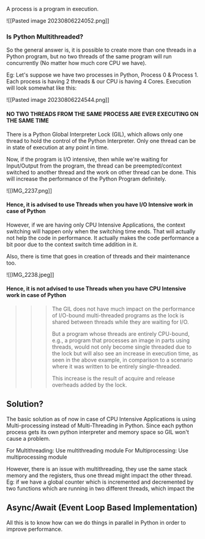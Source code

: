 A process is a program in execution.

![[Pasted image 20230806224052.png]]

### Is Python Multithreaded?

So the general answer is, it is possible to create more than one threads in a Python program, but no two threads of the same program will run concurrently (No matter how much core CPU we have).

Eg: Let's suppose we have two processes in Python, Process 0 & Process 1. Each process is having 2 threads & our CPU is having 4 Cores. Execution will look somewhat like this:

![[Pasted image 20230806224544.png]]
#### NO TWO THREADS FROM THE SAME PROCESS ARE EVER EXECUTING ON THE SAME TIME

There is a Python Global Interpreter Lock (GIL), which allows only one thread to hold the control of the Python Interpreter. Only one thread can be in state of execution at any point in time. 

Now, if the program is I/O intensive, then while we're waiting for Input/Output from the program, the thread can be preempted/context switched to another thread and the work on other thread can be done. This will increase the performance of the Python Program definitely.

![[IMG_2237.png]]

#### Hence, it is advised to use Threads when you have I/O Intensive work in case of Python

However, if we are having only CPU Intensive Applications, the context switching will happen only when the switching time ends. That will actually not help the code in performance. It actually makes the code performance a bit poor due to the context switch time addition in it.

Also, there is time that goes in creation of threads and their maintenance too.

![[IMG_2238.jpeg]]
#### Hence, it is not advised to use Threads when you have CPU Intensive work in case of Python

>>> The GIL does not have much impact on the performance of I/O-bound multi-threaded programs as the lock is shared between threads while they are waiting for I/O. 
>>> 
>>> But a program whose threads are entirely CPU-bound, e.g., a program that processes an image in parts using threads, would not only become single threaded due to the lock but will also see an increase in execution time, as seen in the above example, in comparison to a scenario where it was written to be entirely single-threaded. 
>>> 
>>> This increase is the result of acquire and release overheads added by the lock.

## Solution?

The basic solution as of now in case of CPU Intensive Applications is using Multi-processing instead of Multi-Threading in Python. Since each python process gets its own python interpreter and memory space so GIL won't cause a problem.

For Multithreading: Use multithreading module
For Multiprocessing: Use multiprocessing module

However, there is an issue with multithreading, they use the same stack memory and the registers, thus one thread might impact the other thread. Eg: if we have a global counter which is incremented and decremented by two functions which are running in two different threads, which impact the 


## Async/Await (Event Loop Based Implementation)

All this is to know how can we do things in parallel in Python in order to improve performance. 